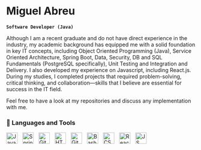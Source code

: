 #  Miguel Abreu

**`Software Developer (Java)`**

Although I am a recent graduate and do not have direct experience in the industry, my academic background has equipped me with a solid foundation in key IT concepts, including Object Oriented Programming (Java), Service Oriented Architecture, Spring Boot, Data, Security, DB and SQL Fundamentals (PostgreSQL specifically), Unit Testing and Integration and Delivery. I also developed my experience on Javascript, including React.js. During my studies, I completed projects that required problem-solving, critical thinking, and collaboration—skills that I believe are essential for success in the IT field.
<p> Feel free to have a look at my repositories and discuss any implementation with me.

### 🧰 Languages and Tools

<img align="left" alt="Java" width="30px" style="padding-right:10px;" src="https://cdn.jsdelivr.net/gh/devicons/devicon/icons/java/java-original.svg"/>
<img align="left" alt="Spring" width="30px" style="padding-right:10px;" src="https://cdn.jsdelivr.net/gh/devicons/devicon/icons/spring/spring-original.svg" />
<img align="left" alt="Git" width="30px" style="padding-right:10px;" src="https://cdn.jsdelivr.net/gh/devicons/devicon/icons/git/git-original.svg" />
<img align="left" alt="HTML" width="30px" style="padding-right:10px;" src="https://cdn.jsdelivr.net/gh/devicons/devicon/icons/html5/html5-plain.svg" />
<img align="left" alt="GitHub" width="30px" style="padding-right:10px;" src="https://cdn.jsdelivr.net/gh/devicons/devicon/icons/github/github-original.svg" />
<img align="left" alt="Bash" width="30px" style="padding-right:10px;" src="https://cdn.jsdelivr.net/gh/devicons/devicon/icons/bash/bash-original.svg" />
<img align="left" alt="CSS" width="30px" style="padding-right:10px;" src="https://upload.wikimedia.org/wikipedia/commons/thumb/d/d5/CSS3_logo_and_wordmark.svg/800px-CSS3_logo_and_wordmark.svg.png"/>
<img align="left" alt="React" width="30px" style="padding-right:10px;" src="https://pbs.twimg.com/profile_images/1785867863191932928/EpOqfO6d_400x400.png"/>
<img align="left" alt="JS" width="30px" style="padding-right:10px;" src="https://upload.wikimedia.org/wikipedia/commons/thumb/9/99/Unofficial_JavaScript_logo_2.svg/1200px-Unofficial_JavaScript_logo_2.svg.png"/>
<br />

#
